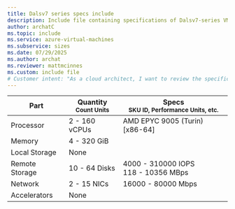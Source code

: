 ```yaml
---
title: Dalsv7 series specs include
description: Include file containing specifications of Dalsv7-series VM sizes.
author: archatC
ms.topic: include
ms.service: azure-virtual-machines
ms.subservice: sizes
ms.date: 07/29/2025
ms.author: archat
ms.reviewer: mattmcinnes
ms.custom: include file
# Customer intent: "As a cloud architect, I want to review the specifications of Dalsv7 series VM sizes, so that I can determine the appropriate configuration for my application workload requirements."
---
```

| Part | Quantity <br><sup>Count Units | Specs <br><sup>SKU ID, Performance Units, etc.  |
|---|---|---|
| Processor      | 2 - 160 vCPUs       | AMD EPYC 9005 (Turin) [x86-64]                               |
| Memory         | 4 - 320 GiB          |                                  |
| Local Storage  | None           |                                |
| Remote Storage | 10 - 64 Disks    | 4000 - 310000 IOPS <br>118 - 10356 MBps   |
| Network        | 2 - 15 NICs          | 16000 - 80000 Mbps                          |
| Accelerators   | None              |                                   |
